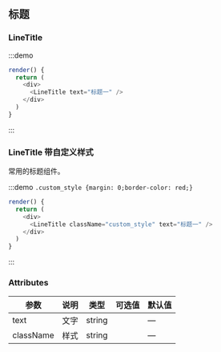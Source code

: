 ## 标题

### LineTitle

:::demo

```js
render() {
  return (
    <div>
      <LineTitle text="标题一" />
    </div>
  )
}
```
:::

### LineTitle 带自定义样式

常用的标题组件。

:::demo `.custom_style {margin: 0;border-color: red;}`

```js
render() {
  return (
    <div>
      <LineTitle className="custom_style" text="标题一" />
    </div>
  )
}
```
:::

### Attributes
| 参数      | 说明    | 类型      | 可选值       | 默认值   |
|---------- |-------- |---------- |-------------  |-------- |
| text     | 文字   | string  |            |    —     |
| className     | 样式   | string  |            |    —     |
